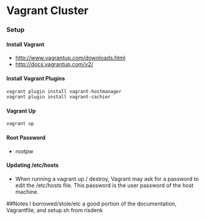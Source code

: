 Vagrant Cluster
=============
### Setup
#### Install Vagrant
* http://www.vagrantup.com/downloads.html
* http://docs.vagrantup.com/v2/

#### Install Vagrant Plugins
```bash
vagrant plugin install vagrant-hostmanager
vagrant plugin install vagrant-cachier
```

#### Vagrant Up
```bash
vagrant up
```
#### Root Password
* rootpw

#### Updating /etc/hosts
* When running a vagrant up / destroy, Vagrant may ask for a password to edit the /etc/hosts file. This password is the user password of the host machine.


##Notes
I borrowed/stole/etc a good portion of the documentation, Vagrantfile, and setup.sh from risdenk
